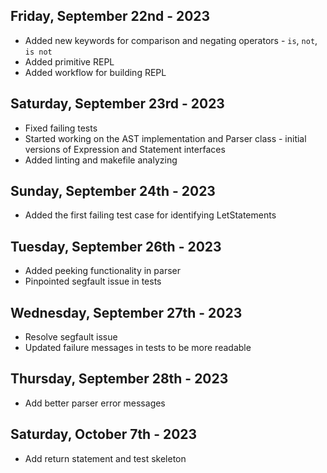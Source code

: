 ## Friday, September 22nd - 2023
* Added new keywords for comparison and negating operators - `is`, `not`, `is not`
* Added primitive REPL
* Added workflow for building REPL

## Saturday, September 23rd - 2023
* Fixed failing tests
* Started working on the AST implementation and Parser class - initial versions of Expression and Statement interfaces
* Added linting and makefile analyzing

## Sunday, September 24th - 2023
* Added the first failing test case for identifying LetStatements

## Tuesday, September 26th - 2023
* Added peeking functionality in parser
* Pinpointed segfault issue in tests

## Wednesday, September 27th - 2023
* Resolve segfault issue
* Updated failure messages in tests to be more readable

## Thursday, September 28th - 2023
* Add better parser error messages

## Saturday, October 7th - 2023
* Add return statement and test skeleton